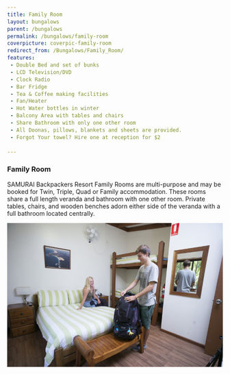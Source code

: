 ```yaml
---
title: Family Room
layout: bungalows
parent: /bungalows
permalink: /bungalows/family-room
coverpicture: coverpic-family-room
redirect_from: /Bungalows/Family_Room/
features:
 - Double Bed and set of bunks
 - LCD Television/DVD
 - Clock Radio
 - Bar Fridge
 - Tea & Coffee making facilities
 - Fan/Heater
 - Hot Water bottles in winter
 - Balcony Area with tables and chairs
 - Share Bathroom with only one other room
 - All Doonas, pillows, blankets and sheets are provided.
 - Forgot Your towel? Hire one at reception for $2

---
```

### Family Room
SAMURAI Backpackers Resort Family Rooms are multi-purpose and may be booked for Twin, Triple, Quad or Family accommodation. These rooms share a full length veranda and bathroom with one other room. Private tables, chairs, and wooden benches adorn either side of the veranda with a full bathroom located centrally.

<img class="col-lg-4 img-responsive" src="/img/800/familyroom.jpg">
